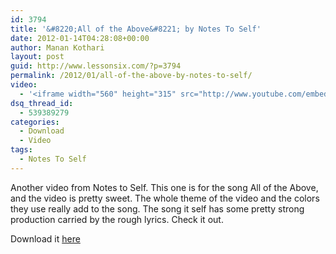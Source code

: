 ```yaml
---
id: 3794
title: '&#8220;All of the Above&#8221; by Notes To Self'
date: 2012-01-14T04:28:08+00:00
author: Manan Kothari
layout: post
guid: http://www.lessonsix.com/?p=3794
permalink: /2012/01/all-of-the-above-by-notes-to-self/
video:
  - '<iframe width="560" height="315" src="http://www.youtube.com/embed/JlajSca3ll4" frameborder="0" allowfullscreen></iframe>'
dsq_thread_id:
  - 539389279
categories:
  - Download
  - Video
tags:
  - Notes To Self
---
```

Another video from Notes to Self. This one is for the song All of the Above, and the video is pretty sweet. The whole theme of the video and the colors they use really add to the song. The song it self has some pretty strong production carried by the rough lyrics. Check it out.

Download it <a href="http://soundcloud.com/notestoself/notes-to-self-all-of-the-above" target="_blank">here</a>